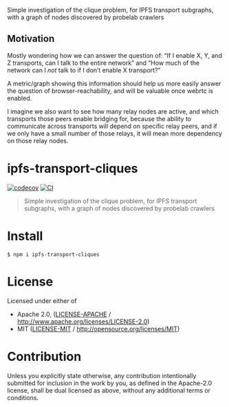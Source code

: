 Simple investigation of the clique problem, for IPFS transport subgraphs, with a graph of nodes discovered by probelab crawlers

## Motivation

Mostly wondering how we can answer the question of: “If I enable X, Y, and Z transports, can I talk to the entire network” and “How much of the network can I *not* talk to if I don’t enable X transport?”

A metric/graph showing this information should help us more easily answer the question of browser-reachability, and will be valuable once webrtc is enabled.

I imagine we also want to see how many relay nodes are active, and which transports those peers enable bridging for, because the ability to communicate across transports will depend on specific relay peers, and if we only have a small number of those relays, it will mean more dependency on those relay nodes.

# ipfs-transport-cliques

[![codecov](https://img.shields.io/codecov/c/github/SgtPooki/ipfs-transport-cliques.svg?style=flat-square)](https://codecov.io/gh/SgtPooki/ipfs-transport-cliques)
[![CI](https://img.shields.io/github/actions/workflow/status/SgtPooki/ipfs-transport-cliques/js-test-and-release.yml?branch=main\&style=flat-square)](https://github.com/SgtPooki/ipfs-transport-cliques/actions/workflows/js-test-and-release.yml?query=branch%3Amain)

> Simple investigation of the clique problem, for IPFS transport subgraphs, with a graph of nodes discovered by probelab crawlers

# Install

```console
$ npm i ipfs-transport-cliques
```

# License

Licensed under either of

- Apache 2.0, ([LICENSE-APACHE](https://github.com/SgtPooki/ipfs-transport-cliques/LICENSE-APACHE) / <http://www.apache.org/licenses/LICENSE-2.0>)
- MIT ([LICENSE-MIT](https://github.com/SgtPooki/ipfs-transport-cliques/LICENSE-MIT) / <http://opensource.org/licenses/MIT>)

# Contribution

Unless you explicitly state otherwise, any contribution intentionally submitted for inclusion in the work by you, as defined in the Apache-2.0 license, shall be dual licensed as above, without any additional terms or conditions.

